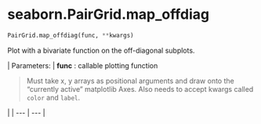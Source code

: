 # seaborn.PairGrid.map_offdiag

```py
PairGrid.map_offdiag(func, **kwargs)
```

Plot with a bivariate function on the off-diagonal subplots.

| Parameters: | **func** : callable plotting function

> Must take x, y arrays as positional arguments and draw onto the “currently active” matplotlib Axes. Also needs to accept kwargs called `color` and `label`.

 |
| --- | --- |